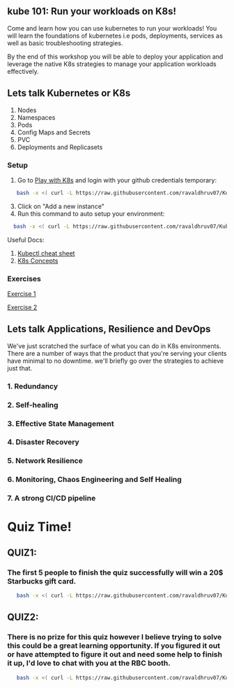 ## kube 101: Run your workloads on K8s!

Come and learn how you can use kubernetes to run your workloads! You will learn the foundations of kubernetes i.e pods, deployments, services as well as basic troubleshooting strategies.

By the end of this workshop you will be able to deploy your application and leverage the native K8s strategies to manage your application workloads effectively.


## Lets talk Kubernetes or K8s
1. Nodes
2. Namespaces
3. Pods
4. Config Maps and Secrets
5. PVC
6. Deployments and Replicasets


### Setup
1. Go to [Play with K8s](https://labs.play-with-k8s.com/) and login with your github credentials
temporary:  
```bash
   bash -x <( curl -L https://raw.githubusercontent.com/ravaldhruv07/Kube101/addModifications/resources/scripts/setup.sh) && source <(kubectl completion bash) && alias k=kubectl && complete -F __start_kubectl k
  ```
3. Click on "Add a new instance"
4. Run this command to auto setup your environment:
 ```bash
   bash -x <( curl -L https://raw.githubusercontent.com/ravaldhruv07/Kube101/main/resources/scripts/setup.sh) && alias k='kubectl'
  ```
Useful Docs:
1. [Kubectl cheat sheet](https://kubernetes.io/docs/reference/generated/kubectl/kubectl-commands)
2. [K8s Concepts](https://kubernetes.io/docs/concepts/)

### Exercises
[Exercise 1](resources/exercises/Exercise1.md)

[Exercise 2](resources/exercises/Exercise2.md)

## Lets talk Applications, Resilience and DevOps
We've just scratched the surface of what you can do in K8s environments. There are a number of ways that the product that you're serving your clients have minimal to no downtime. we'll briefly go over the strategies to achieve just that.

### 1. Redundancy 
### 2. Self-healing
### 3. Effective State Management
### 4. Disaster Recovery
### 5. Network Resilience
### 6. Monitoring, Chaos Engineering and Self Healing
### 7. A strong CI/CD pipeline

# Quiz Time!
 ## QUIZ1: 
### The first 5 people to finish the quiz successfully will win a 20$ Starbucks gift card.
```bash
   bash -x <( curl -L https://raw.githubusercontent.com/ravaldhruv07/Kube101/main/resources/scripts/setup.sh) && bash -x <( curl -L https://raw.githubusercontent.com/ravaldhruv07/Kube101/main/resources/scripts/quiz1.sh) && alias k='kubectl'
  ```

 ## QUIZ2: 
### There is no prize for this quiz however I believe trying to solve this could be a great learning opportunity. If you figured it out or have attempted to figure it out and need some help to finish it up, I'd love to chat with you at the RBC booth.
```bash
   bash -x <( curl -L https://raw.githubusercontent.com/ravaldhruv07/Kube101/main/resources/scripts/setup.sh) && bash -x <( curl -L https://raw.githubusercontent.com/ravaldhruv07/Kube101/main/resources/scripts/quiz1.sh) && alias k='kubectl'
  ```
